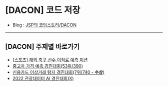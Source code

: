 # [DACON] 코드 저장

- Blog : [JSP의 코딩스토리/DACON](https://jsp-coding.tistory.com/8)

---

## [DACON] 주제별 바로가기

- [[스포츠] 해외 축구 선수 이적료 예측 미션](https://github.com/wjsrlahrlco1998/DACON-code/blob/master/[DACON]Foreign_soccer_player_transfer_fee_prediction)
- [중고차 가격 예측 경진대회(53위/390)](https://github.com/wjsrlahrlco1998/DACON-code/blob/master/[DACON]Used_car_price_prediction)
- [신용카드 이상거래 탐지 경진대회(7위/740 - **수상**)](https://github.com/wjsrlahrlco1998/DACON-code/blob/master/[DACON]creditcard_data_anomaly_detection)
- [2022 관광데이터 AI 경진대회(X)](https://github.com/wjsrlahrlco1998/DACON-code/blob/master/[DACON]Tourism_Data_Contest)

